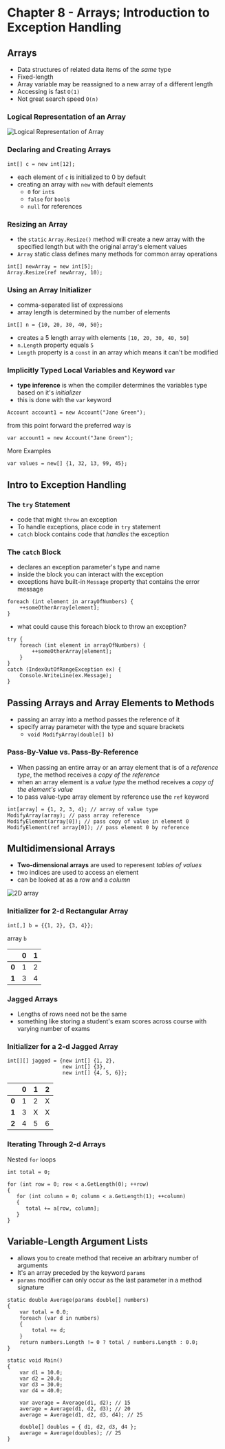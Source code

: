 # Chapter 8 - Arrays; Introduction to Exception Handling #

## Arrays ##

* Data structures of related data items of the *same* type
* Fixed-length
* Array variable may be reassigned to a new array of a different length
* Accessing is fast `O(1)`
* Not great search speed `O(n)`

### Logical Representation of an Array ###

![Logical Representation of Array](/images/array-logical.png)

### Declaring and Creating Arrays ###

```[C#]
int[] c = new int[12];
```

* each element of `c` is initialized to 0 by default
* creating an array with `new` with default elements
  * `0` for `int`s
  * `false` for `bool`s
  * `null` for references

### Resizing an Array ###

* the `static` `Array.Resize()` method will create a new array with the specified length but with the original array's element values
* `Array` static class defines many methods for common array operations

```[C#]
int[] newArray = new int[5];
Array.Resize(ref newArray, 10);
```

### Using an Array Initializer ###

* comma-separated list of expressions
* array length is determined by the number of elements

``` [C#]
int[] n = {10, 20, 30, 40, 50};
```

* creates a 5 length array with elements `[10, 20, 30, 40, 50]`
* `n.Length` property equals `5`
* `Length` property is a `const` in an array which means it can't be modified

### Implicitly Typed Local Variables and Keyword `var` ###

* **type inference** is when the compiler determines the variables type based on it's *initializer*
* this is done with the `var` keyword

```[C#]
Account account1 = new Account("Jane Green");
```

from this point forward the preferred way is

```[C#]
var account1 = new Account("Jane Green");
```

More Examples

```[C#]
var values = new[] {1, 32, 13, 99, 45};
```

## Intro to Exception Handling ##

### The `try` Statement ###

* code that might `throw` an exception
* To handle exceptions, place code in `try` statement
* `catch` block contains code that *handles* the exception

### The `catch` Block ###

* declares an exception parameter's type and name
* inside the block you can interact with the exception
* exceptions have built-in `Message` property that contains the error message

```[C#]
foreach (int element in arrayOfNumbers) {
    ++someOtherArray[element];
}
```

* what could cause this foreach block to throw an exception?

```[C#]
try {
    foreach (int element in arrayOfNumbers) {
        ++someOtherArray[element];
    }
}
catch (IndexOutOfRangeException ex) {
    Console.WriteLine(ex.Message);
}
```

## Passing Arrays and Array Elements to Methods ##

* passing an array into a method passes the reference of it
* specify array parameter with the type and square brackets
  * `void ModifyArray(double[] b)`

### Pass-By-Value vs. Pass-By-Reference ###

* When passing an entire array or an array element that is of a *reference type*, the method receives a *copy of the reference*
* when an array element is a *value type* the method receives a *copy of the element's value*
* to pass value-type array element by reference use the `ref` keyword

```[C#]
int[array] = {1, 2, 3, 4}; // array of value type
ModifyArray(array); // pass array reference
ModifyElement(array[0]); // pass copy of value in element 0
ModifyElement(ref array[0]); // pass element 0 by reference
```

## Multidimensional Arrays ##

* **Two-dimensional arrays** are used to reperesent *tables of values*
* two indices are used to access an element
* can be looked at as a *row* and a *column*

![2D array](images/2d-array.png)

### Initializer for 2-d Rectangular Array ###

```[C#]
int[,] b = {{1, 2}, {3, 4}};
```

array `b`

|       | **0** | **1** |
|-------|-------|-------|
| **0** | 1     | 2     |
| **1** | 3     | 4     |

### Jagged Arrays ###

* Lengths of rows need not be the same
* something like storing a student's exam scores across course with varying number of exams
  
### Initializer for a 2-d Jagged Array ###

```[C#]
int[][] jagged = {new int[] {1, 2},
                  new int[] {3},
                  new int[] {4, 5, 6}};
```

|       | **0** | **1** | **2** |
|-------|-------|-------|-------|
| **0** | 1     | 2     | X     |
| **1** | 3     | X     | X     |
| **2** | 4     | 5     | 6     |

### Iterating Through 2-d Arrays ###

Nested `for` loops

```[C#]
int total = 0;

for (int row = 0; row < a.GetLength(0); ++row)
{
   for (int column = 0; column < a.GetLength(1); ++column)
   {
      total += a[row, column];
   }
}
```

## Variable-Length Argument Lists ##

* allows you to create method that receive an arbitrary number of arguments
* It's an array preceded by the keyword `params`
* `params` modifier can only occur as the last parameter in a method signature

```[C#]
static double Average(params double[] numbers)
{
    var total = 0.0;
    foreach (var d in numbers)
    {
        total += d;
    }
    return numbers.Length != 0 ? total / numbers.Length : 0.0;
}

static void Main()
{
    var d1 = 10.0;
    var d2 = 20.0;
    var d3 = 30.0;
    var d4 = 40.0;

    var average = Average(d1, d2); // 15
    average = Average(d1, d2, d3); // 20
    average = Average(d1, d2, d3, d4); // 25

    double[] doubles = { d1, d2, d3, d4 };
    average = Average(doubles); // 25
}
```